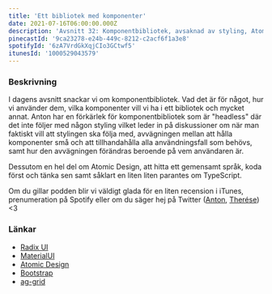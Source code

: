 ```yaml
---
title: 'Ett bibliotek med komponenter'
date: 2021-07-16T06:00:00.000Z
description: 'Avsnitt 32: Komponentbibliotek, avsaknad av styling, Atomic Design, gemensamma språk och mycket annat.'
pinecastId: '9ca23278-e24b-449c-8212-c2acf6f1a3e8'
spotifyId: '6zA7VrdGkXqjCIo3GCtwf5'
itunesId: '1000529043579'
---
```


### Beskrivning

I dagens avsnitt snackar vi om komponentbibliotek. Vad det är för något, hur vi använder dem, vilka komponenter vill vi ha i ett bibliotek och mycket annat. Anton har en förkärlek för komponentbibliotek som är "headless" där det inte följer med någon styling vilket leder in på diskussioner om när man faktiskt vill att stylingen ska följa med, avvägningen mellan att hålla komponenter små och att tillhandahålla alla användningsfall som behövs, samt hur den avvägningen förändras beroende på vem användaren är.

Dessutom en hel del om Atomic Design, att hitta ett gemensamt språk, koda först och tänka sen samt såklart en liten liten parantes om TypeScript.

Om du gillar podden blir vi väldigt glada för en liten recension i iTunes, prenumeration på Spotify eller om du säger hej på Twitter ([Anton](https://twitter.com/Awnton), [Therése](https://twitter.com/tkomstadius)) <3

### Länkar

- [Radix UI](https://www.radix-ui.com)
- [MaterialUI](https://material-ui.com)
- [Atomic Design](https://bradfrost.com/blog/post/atomic-web-design/)
- [Bootstrap](https://getbootstrap.com)
- [ag-grid](https://www.ag-grid.com/)
